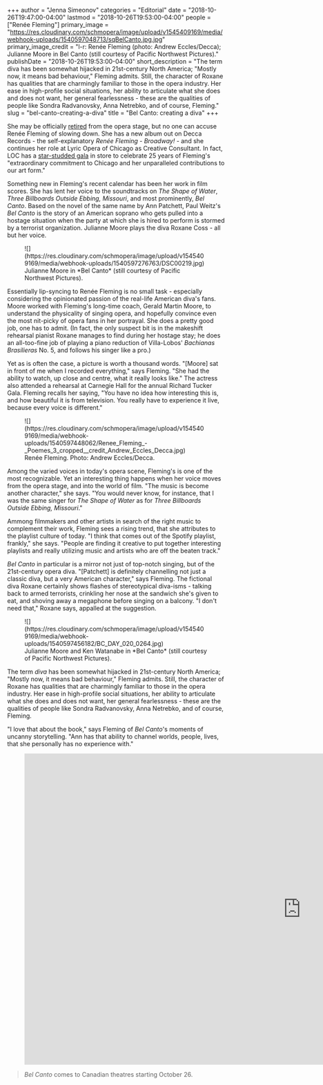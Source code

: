 +++
author = "Jenna Simeonov"
categories = "Editorial"
date = "2018-10-26T19:47:00-04:00"
lastmod = "2018-10-26T19:53:00-04:00"
people = ["Renée Fleming"]
primary_image = "https://res.cloudinary.com/schmopera/image/upload/v1545409169/media/webhook-uploads/1540597048713/sqBelCanto.jpg.jpg"
primary_image_credit = "l-r: Renée Fleming (photo: Andrew Eccles/Decca); Julianne Moore in Bel Canto (still courtesy of Pacific Northwest Pictures)."
publishDate = "2018-10-26T19:53:00-04:00"
short_description = "The term diva has been somewhat hijacked in 21st-century North America; &quot;Mostly now, it means bad behaviour,&quot; Fleming admits. Still, the character of Roxane has qualities that are charmingly familiar to those in the opera industry. Her ease in high-profile social situations, her ability to articulate what she does and does not want, her general fearlessness - these are the qualities of people like Sondra Radvanovsky, Anna Netrebko, and of course, Fleming."
slug = "bel-canto-creating-a-diva"
title = "Bel Canto: creating a diva"
+++

She may be officially [retired](https://www.nytimes.com/2017/04/05/arts/music/the-diva-departs-renee-flemings-farewell-to-opera.html) from the opera stage, but no one can accuse Renée Fleming of slowing down. She has a new album out on Decca Records - the self-explanatory *Renée Fleming - Broadway!* - and she continues her role at Lyric Opera of Chicago as Creative Consultant. In fact, LOC has a [star-studded gala](https://www.lyricopera.org/concertstickets/calendar/2018-2019/renee-fleming-25th-anniversary-tickets?utm_source=Newsletter&utm_medium=email&utm_content=PRESS+RELEASE%3A+Lyric+Announces+Guest+Artists+for+Ren%C3%A9e+Fleming+25th+Anniversary+Concert&utm_campaign=1819+RF+concert) in store to celebrate 25 years of Fleming's "extraordinary commitment to Chicago and her unparalleled contributions to our art form."

Something new in Fleming's recent calendar has been her work in film scores. She has lent her voice to the soundtracks on *The Shape of Water*, *Three Billboards Outside Ebbing, Missouri*, and most prominently, *Bel Canto*. Based on the novel of the same name by Ann Patchett, Paul Weitz's *Bel Canto* is the story of an American soprano who gets pulled into a hostage situation when the party at which she is hired to perform is stormed by a terrorist organization. Julianne Moore plays the diva Roxane Coss - all but her voice.

<figure data-type="image">
![](https://res.cloudinary.com/schmopera/image/upload/v1545409169/media/webhook-uploads/1540597276763/DSC00219.jpg)
<figcaption>Julianne Moore in *Bel Canto* (still courtesy of Pacific Northwest Pictures).</figcaption>
</figure>

Essentially lip-syncing to Renée Fleming is no small task - especially considering the opinionated passion of the real-life American diva's fans. Moore worked with Fleming's long-time coach, Gerald Martin Moore, to understand the physicality of singing opera, and hopefully convince even the most nit-picky of opera fans in her portrayal. She does a pretty good job, one has to admit. (In fact, the only suspect bit is in the makeshift rehearsal pianist Roxane manages to find during her hostage stay; he does an all-too-fine job of playing a piano reduction of Villa-Lobos' *Bachianas Brasilieras* No. 5, and follows his singer like a pro.)

Yet as is often the case, a picture is worth a thousand words. "[Moore] sat in front of me when I recorded everything," says Fleming. "She had the ability to watch, up close and centre, what it really looks like." The actress also attended a rehearsal at Carnegie Hall for the annual Richard Tucker Gala. Fleming recalls her saying, "You have no idea how interesting this is, and how beautiful it is from television. You really have to experience it live, because every voice is different."

<figure data-type="image">
![](https://res.cloudinary.com/schmopera/image/upload/v1545409169/media/webhook-uploads/1540597448062/Renee_Fleming_-_Poemes_3_cropped__credit_Andrew_Eccles_Decca.jpg)
<figcaption>Renée Fleming. Photo: Andrew Eccles/Decca.</figcaption>
</figure>

Among the varied voices in today's opera scene, Fleming's is one of the most recognizable. Yet an interesting thing happens when her voice moves from the opera stage, and into the world of film. "The music is become another character," she says. "You would never know, for instance, that I was the same singer for *The Shape of Water* as for *Three Billboards Outside Ebbing, Missouri*." 

Ammong filmmakers and other artists in search of the right music to complement their work, Fleming sees a rising trend, that she attributes to the playlist culture of today. "I think that comes out of the Spotify playlist, frankly," she says. "People are finding it creative to put together interesting playlists and really utilizing music and artists who are off the beaten track."

*Bel Canto* in particular is a mirror not just of top-notch singing, but of the 21st-century opera diva. "[Patchett] is definitely channelling not just a classic diva, but a very American character," says Fleming. The fictional diva Roxane certainly shows flashes of stereotypical diva-isms - talking back to armed terrorists, crinkling her nose at the sandwich she's given to eat, and shoving away a megaphone before singing on a balcony. "I don't need that," Roxane says, appalled at the suggestion.

<figure data-type="image">
![](https://res.cloudinary.com/schmopera/image/upload/v1545409169/media/webhook-uploads/1540597456182/BC_DAY_020_0264.jpg)
<figcaption>Julianne Moore and Ken Watanabe in *Bel Canto* (still courtesy of Pacific Northwest Pictures).</figcaption>
</figure>

The term *diva* has been somewhat hijacked in 21st-century North America; "Mostly now, it means bad behaviour," Fleming admits. Still, the character of Roxane has qualities that are charmingly familiar to those in the opera industry. Her ease in high-profile social situations, her ability to articulate what she does and does not want, her general fearlessness - these are the qualities of people like Sondra Radvanovsky, Anna Netrebko, and of course, Fleming.

"I love that about the book," says Fleming of *Bel Canto*'s moments of uncanny storytelling. "Ann has that ability to channel worlds, people, lives, that she personally has no experience with."

<figure data-type="video">
<iframe width="1280" height="720" src="https://www.youtube.com/embed/dBIQ0KFGn8M" frameborder="0" allow="autoplay; encrypted-media" allowfullscreen></iframe>
</figure>

>*Bel Canto* comes to Canadian theatres starting October 26.

